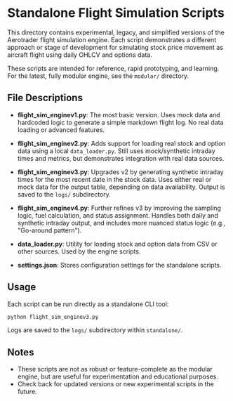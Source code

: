 # Standalone Flight Simulation Scripts

This directory contains experimental, legacy, and simplified versions of the Aerotrader flight simulation engine. Each script demonstrates a different approach or stage of development for simulating stock price movement as aircraft flight using daily OHLCV and options data.

These scripts are intended for reference, rapid prototyping, and learning. For the latest, fully modular engine, see the `modular/` directory.

## File Descriptions

- **flight_sim_enginev1.py**: The most basic version. Uses mock data and hardcoded logic to generate a simple markdown flight log. No real data loading or advanced features.

- **flight_sim_enginev2.py**: Adds support for loading real stock and option data using a local `data_loader.py`. Still uses mock/synthetic intraday times and metrics, but demonstrates integration with real data sources.

- **flight_sim_enginev3.py**: Upgrades v2 by generating synthetic intraday times for the most recent date in the stock data. Uses either real or mock data for the output table, depending on data availability. Output is saved to the `logs/` subdirectory.

- **flight_sim_enginev4.py**: Further refines v3 by improving the sampling logic, fuel calculation, and status assignment. Handles both daily and synthetic intraday output, and includes more nuanced status logic (e.g., "Go-around pattern").

- **data_loader.py**: Utility for loading stock and option data from CSV or other sources. Used by the engine scripts.

- **settings.json**: Stores configuration settings for the standalone scripts.

## Usage

Each script can be run directly as a standalone CLI tool:
```bash
python flight_sim_enginev3.py
```

Logs are saved to the `logs/` subdirectory within `standalone/`.

## Notes
- These scripts are not as robust or feature-complete as the modular engine, but are useful for experimentation and educational purposes.
- Check back for updated versions or new experimental scripts in the future. 